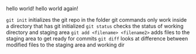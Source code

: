 hello world!
hello world again!

`git init` initializes the git repo in the folder
git commands only work inside a directory that has git initialized
`git status` checks the status of working directory and staging area
`git add <filename> <filename2>` adds files to the staging area to get ready for commits
`git diff` looks at difference between modified files to the staging area and working dir
